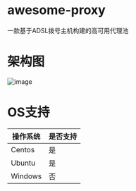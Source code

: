 # awesome-proxy
一款基于ADSL拨号主机构建的高可用代理池

# 架构图
![image](https://github.com/osof/awesome-proxy/blob/master/架构图v1.png)


# OS支持
|操作系统|是否支持|
|---|---|
|Centos|是|
|Ubuntu|是|
|Windows|否|